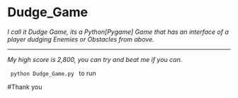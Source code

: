 # Dudge_Game


<i>I call it Dudge Game, its a Python[Pygame] Game that has an interface of a player dudging Enemies or Obstacles from above. <br><hr>
My high score is 2,800, you can try and beat me if you can.</i>

<code> python Dudge_Game.py </code> to run

#Thank you
